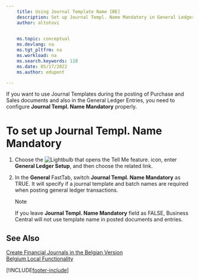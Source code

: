 ```yaml
---
    title: Using Journal Template Name [BE]
    description: Set up Journal Templ. Name Mandatory in General Ledger Setup.
    author: altotovi

    
    ms.topic: conceptual
    ms.devlang: na
    ms.tgt_pltfrm: na
    ms.workload: na
    ms.search.keywords: 118
    ms.date: 05/17/2022
    ms.author: edupont

---
```


If you want to use Journal Templates during the posting of Purchase and Sales documents and also in the General Ledger Entries, you need to configure **Journal Templ. Name Mandatory** properly.

# To set up Journal Templ. Name Mandatory
1. Choose the ![Lightbulb that opens the Tell Me feature.](../../../media/ui-search/search_small.png "Tell me what you want to do") icon, enter **General Ledger Setup**, and then choose the related link. 
2. In the **General** FastTab, switch **Journal Templ. Name Mandatory** as TRUE. It will specify if a journal template and batch names are required when posting general ledger transactions.

    > [!NOTE]  
    > If you leave **Journal Templ. Name Mandatory** field as FALSE, Business Central will not use template name in posted documents and entries.

## See Also

[Create Financial Journals in the Belgian Version](how-to-create-financial-journals.md)  
[Belgium Local Functionality](belgium-local-functionality.md)


[!INCLUDE[footer-include](../../includes/footer-banner.md)]
